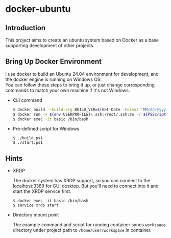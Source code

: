 docker-ubuntu
===

## Introduction
This project aims to create an ubuntu system based on Docker as a base supporting development of other projects.

## Bring Up Docker Environment
I use docker to build an Ubuntu 24.04 environment for development, and the docker engine is running on Windows OS.<br />
You can follow these steps to bring it up, or just change corresponding commands to match your own machine if it's not Windows.

- CLI command
    ```bash
    $ docker build --build-arg BUILD_VER=$(Get-Date -Format "MM/dd/yyyy HH:mm K") -t ubuntu-basic .
    $ docker run -v ${env:USERPROFILE}\.ssh:/root/.ssh:ro -v ${PSScriptRoot}\workspace:/home/user/workspace -p 3389:3389 --name basic -td ubuntu-basic /bin/bash
    $ docker exec -it basic /bin/bash
    ```

- Pre-defined script for Windows
    ```shell=
    $ ./build.ps1
    $ ./start.ps1
    ```

## Hints
- XRDP

    The docker system has XRDP support, so you can connect to the localhost:3389 for GUI desktop. But you'll need to connect into it and start the XRDP service first.
    ```shell=
    $ docker exec -it basic /bin/bash
    $ service xrdp start
    ```

- Directory mount point

    The example command and script for running container syncs `workspace` directory under project path to `/home/user/workspace` in container.